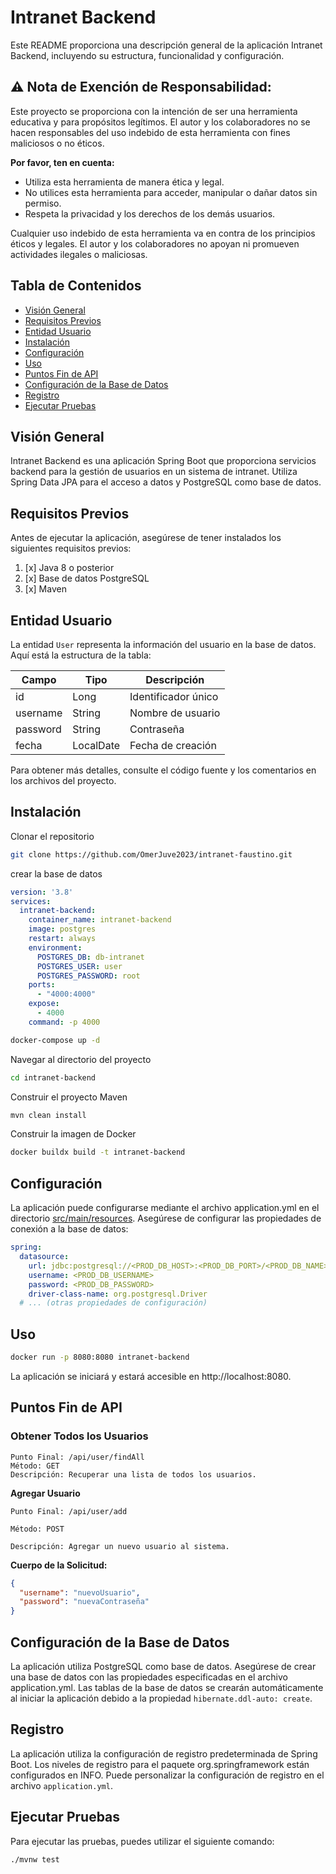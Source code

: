 # Intranet Backend

Este README proporciona una descripción general de la aplicación Intranet Backend, incluyendo su estructura,
funcionalidad y configuración.

## ⚠️ **Nota de Exención de Responsabilidad:**

Este proyecto se proporciona con la intención de ser una herramienta educativa y para propósitos legítimos. El autor y
los colaboradores no se hacen responsables del uso indebido de esta herramienta con fines maliciosos o no éticos.

**Por favor, ten en cuenta:**

- Utiliza esta herramienta de manera ética y legal.
- No utilices esta herramienta para acceder, manipular o dañar datos sin permiso.
- Respeta la privacidad y los derechos de los demás usuarios.

Cualquier uso indebido de esta herramienta va en contra de los principios éticos y legales. El autor y los colaboradores
no apoyan ni promueven actividades ilegales o maliciosas.

## Tabla de Contenidos

- [Visión General](#visión-general)
- [Requisitos Previos](#requisitos-previos)
- [Entidad Usuario](#entidad-usuario)
- [Instalación](#instalación)
- [Configuración](#configuración)
- [Uso](#uso)
- [Puntos Fin de API](#puntos-fin-de-api)
- [Configuración de la Base de Datos](#configuración-de-la-base-de-datos)
- [Registro](#registro)
- [Ejecutar Pruebas](#ejecutar-pruebas)

## Visión General

Intranet Backend es una aplicación Spring Boot que proporciona servicios backend para la gestión de
usuarios en un sistema de intranet. Utiliza Spring Data JPA para el acceso a datos y PostgreSQL
como base de datos.

## Requisitos Previos

Antes de ejecutar la aplicación, asegúrese de tener instalados los siguientes requisitos previos:

1. [x] Java 8 o posterior
2. [x] Base de datos PostgreSQL
3. [x] Maven

## Entidad Usuario

La entidad `User` representa la información del usuario en la base de datos. Aquí está la estructura de la tabla:

| Campo    | Tipo      | Descripción         |
|----------|-----------|---------------------|
| id       | Long      | Identificador único |
| username | String    | Nombre de usuario   |
| password | String    | Contraseña          |
| fecha    | LocalDate | Fecha de creación   |

Para obtener más detalles, consulte el código fuente y los comentarios en los archivos del proyecto.

## Instalación

Clonar el repositorio

```bash
git clone https://github.com/OmerJuve2023/intranet-faustino.git
```

crear la base de datos

```yaml
version: '3.8'
services:
  intranet-backend:
    container_name: intranet-backend
    image: postgres
    restart: always
    environment:
      POSTGRES_DB: db-intranet
      POSTGRES_USER: user
      POSTGRES_PASSWORD: root
    ports:
      - "4000:4000"
    expose:
      - 4000
    command: -p 4000
```

```bash 
docker-compose up -d
```

Navegar al directorio del proyecto

```bash 
cd intranet-backend
```

Construir el proyecto Maven

```bash 
mvn clean install
```

Construir la imagen de Docker

```bash
docker buildx build -t intranet-backend
```

## Configuración

La aplicación puede configurarse mediante el archivo application.yml en el
directorio [src/main/resources](src/main/resources). Asegúrese de configurar las propiedades de
conexión a la base de datos:

```yaml
spring:
  datasource:
    url: jdbc:postgresql://<PROD_DB_HOST>:<PROD_DB_PORT>/<PROD_DB_NAME>
    username: <PROD_DB_USERNAME>
    password: <PROD_DB_PASSWORD>
    driver-class-name: org.postgresql.Driver
  # ... (otras propiedades de configuración)
```

## Uso

```bash
docker run -p 8080:8080 intranet-backend

```

La aplicación se iniciará y estará accesible en http://localhost:8080.

## Puntos Fin de API

### Obtener Todos los Usuarios

    Punto Final: /api/user/findAll
    Método: GET
    Descripción: Recuperar una lista de todos los usuarios.

**Agregar Usuario**

    Punto Final: /api/user/add

    Método: POST

    Descripción: Agregar un nuevo usuario al sistema.

**Cuerpo de la Solicitud:**

```json
{
  "username": "nuevoUsuario",
  "password": "nuevaContraseña"
}
```

## Configuración de la Base de Datos

La aplicación utiliza PostgreSQL como base de datos. Asegúrese de crear
una base de datos con las propiedades especificadas en el archivo application.yml.
Las tablas de la base de datos se crearán automáticamente al iniciar la aplicación debido a la
propiedad `hibernate.ddl-auto: create`.

## Registro

La aplicación utiliza la configuración de registro predeterminada de Spring Boot. Los niveles de registro para el
paquete org.springframework están configurados en INFO. Puede personalizar la configuración de registro en el archivo
`application.yml`.

## Ejecutar Pruebas

Para ejecutar las pruebas, puedes utilizar el siguiente comando:

```bash
./mvnw test
```